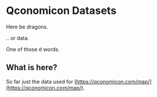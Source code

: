 # Qconomicon Datasets

Here be dragons.



.. or data.

One of those d words.

## What is here?

So far just the data used for [https://qconomicon.com/map/](https://qconomicon.com/map/).